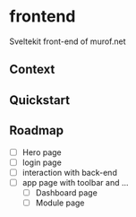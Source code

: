 # frontend
Sveltekit front-end of murof.net

## Context

## Quickstart

## Roadmap
- [ ] Hero page
- [ ] login page
- [ ] interaction with back-end
- [ ] app page with toolbar and ...
  - [ ] Dashboard page
  - [ ] Module page
